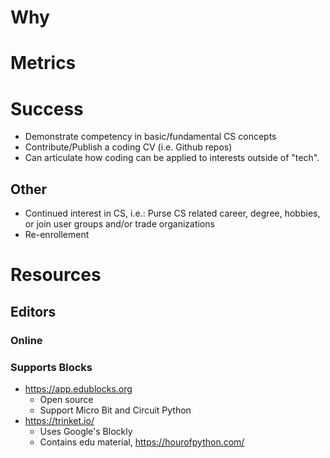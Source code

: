 # Why

# Metrics
# Success
* Demonstrate competency in basic/fundamental CS concepts
* Contribute/Publish a coding CV (i.e. Github repos)
* Can articulate how coding can be applied to interests outside of "tech".
## Other
* Continued interest in CS, i.e.:
   Purse CS related career, degree, hobbies, or join user groups and/or trade organizations
* Re-enrollement

# Resources
## Editors
### Online
### Supports Blocks
* https://app.edublocks.org
	* Open source
	* Support Micro Bit and Circuit Python
* https://trinket.io/
	* Uses Google's Blockly
	* Contains edu material, https://hourofpython.com/
<!--stackedit_data:
eyJoaXN0b3J5IjpbMTA0OTEwNTI1MCwzMTg5NDg4MzMsMTI2OT
E1ODMzOV19
-->